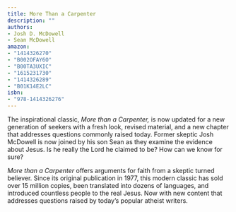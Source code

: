 ```yaml
---
title: More Than a Carpenter
description: ""
authors:
- Josh D. McDowell
- Sean McDowell
amazon:
- "1414326270"
- "B002OFAY6O"
- "B00TA3UXIC"
- "1615231730"
- "1414326289"
- "B01K14E2LC"
isbn:
- "978-1414326276"
---
```

The inspirational classic, _More than a Carpenter,_ is now updated for a new generation of seekers with a fresh look, revised material, and a new chapter that addresses questions commonly raised today. Former skeptic Josh McDowell is now joined by his son Sean as they examine the evidence about Jesus. Is he really the Lord he claimed to be? How can we know for sure?

_More than a Carpenter_ offers arguments for faith from a skeptic turned believer. Since its original publication in 1977, this modern classic has sold over 15 million copies, been translated into dozens of languages, and introduced countless people to the real Jesus. Now with new content that addresses questions raised by today’s popular atheist writers.
